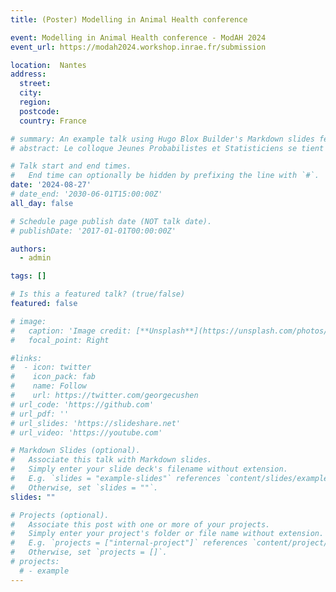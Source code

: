 ```yaml
---
title: (Poster) Modelling in Animal Health conference

event: Modelling in Animal Health conference - ModAH 2024
event_url: https://modah2024.workshop.inrae.fr/submission

location:  Nantes
address:
  street: 
  city: 
  region: 
  postcode: 
  country: France

# summary: An example talk using Hugo Blox Builder's Markdown slides feature.
# abstract: Le colloque Jeunes Probabilistes et Statisticiens se tient tous les deux ans depuis 1994 sous l'égide du groupe Modélisation Aléatoire et Statistique (MAS) de la Société de Mathématiques Appliquées et Industrielles (SMAI). Les participants sont des doctorants avancés (2ème ou 3ème année) ou éventuellement ayant soutenu leur thèse dans l'année. Son but est de leur fournir un cadre agréable et informel pour se rencontrer, exposer leurs travaux et enrichir leur spectre thématique.

# Talk start and end times.
#   End time can optionally be hidden by prefixing the line with `#`.
date: '2024-08-27'
# date_end: '2030-06-01T15:00:00Z'
all_day: false

# Schedule page publish date (NOT talk date).
# publishDate: '2017-01-01T00:00:00Z'

authors:
  - admin

tags: []

# Is this a featured talk? (true/false)
featured: false

# image:
#   caption: 'Image credit: [**Unsplash**](https://unsplash.com/photos/bzdhc5b3Bxs)'
#   focal_point: Right

#links:
#  - icon: twitter
#    icon_pack: fab
#    name: Follow
#    url: https://twitter.com/georgecushen
# url_code: 'https://github.com'
# url_pdf: ''
# url_slides: 'https://slideshare.net'
# url_video: 'https://youtube.com'

# Markdown Slides (optional).
#   Associate this talk with Markdown slides.
#   Simply enter your slide deck's filename without extension.
#   E.g. `slides = "example-slides"` references `content/slides/example-slides.md`.
#   Otherwise, set `slides = ""`.
slides: ""

# Projects (optional).
#   Associate this post with one or more of your projects.
#   Simply enter your project's folder or file name without extension.
#   E.g. `projects = ["internal-project"]` references `content/project/deep-learning/index.md`.
#   Otherwise, set `projects = []`.
# projects:
  # - example
---
```

<!-- 
{{% callout note %}}
Click on the **Slides** button above to view the built-in slides feature.
{{% /callout %}}

Slides can be added in a few ways:

- **Create** slides using Hugo Blox Builder's [_Slides_](https://docs.hugoblox.com/reference/content-types/) feature and link using `slides` parameter in the front matter of the talk file
- **Upload** an existing slide deck to `static/` and link using `url_slides` parameter in the front matter of the talk file
- **Embed** your slides (e.g. Google Slides) or presentation video on this page using [shortcodes](https://docs.hugoblox.com/reference/markdown/).

Further event details, including [page elements](https://docs.hugoblox.com/reference/markdown/) such as image galleries, can be added to the body of this page. -->
